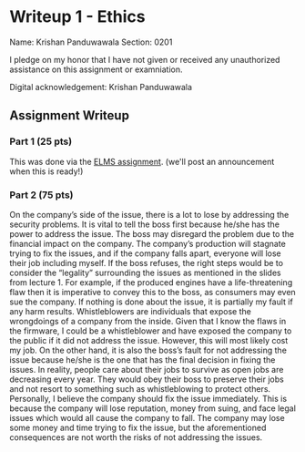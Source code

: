 # Writeup 1 - Ethics

Name: Krishan Panduwawala
Section: 0201

I pledge on my honor that I have not given or received any unauthorized assistance on this assignment or examniation.

Digital acknowledgement: Krishan Panduwawala

## Assignment Writeup

### Part 1 (25 pts)

This was done via the [ELMS assignment](). (we'll post an announcement when this is ready!)

### Part 2 (75 pts)

On the company’s side of the issue, there is a lot to lose by addressing the security problems. It is vital to tell the boss first because he/she has the power to address the issue. The boss may disregard the problem due to the financial impact on the company. The company’s production will stagnate trying to fix the issues, and if the company falls apart, everyone will lose their job including myself. If the boss refuses, the right steps would be to consider the “legality” surrounding the issues as mentioned in the slides from lecture 1. For example, if the produced engines have a life-threatening flaw then it is imperative to convey this to the boss, as consumers may even sue the company. 
	If nothing is done about the issue, it is partially my fault if any harm results. Whistleblowers are individuals that expose the wrongdoings of a company from the inside. Given that I know the flaws in the firmware, I could be a whistleblower and have exposed the company to the public if it did not address the issue. However, this will most likely cost my job. On the other hand, it is also the boss’s fault for not addressing the issue because he/she is the one that has the final decision in fixing the issues. In reality, people care about their jobs to survive as open jobs are decreasing every year. They would obey their boss to preserve their jobs and not resort to something such as whistleblowing to protect others.	
	Personally, I believe the company should fix the issue immediately. This is because the company will lose reputation, money from suing, and face legal issues which would all cause the company to fall. The company may lose some money and time trying to fix the issue, but the aforementioned consequences are not worth the risks of not addressing the issues.

